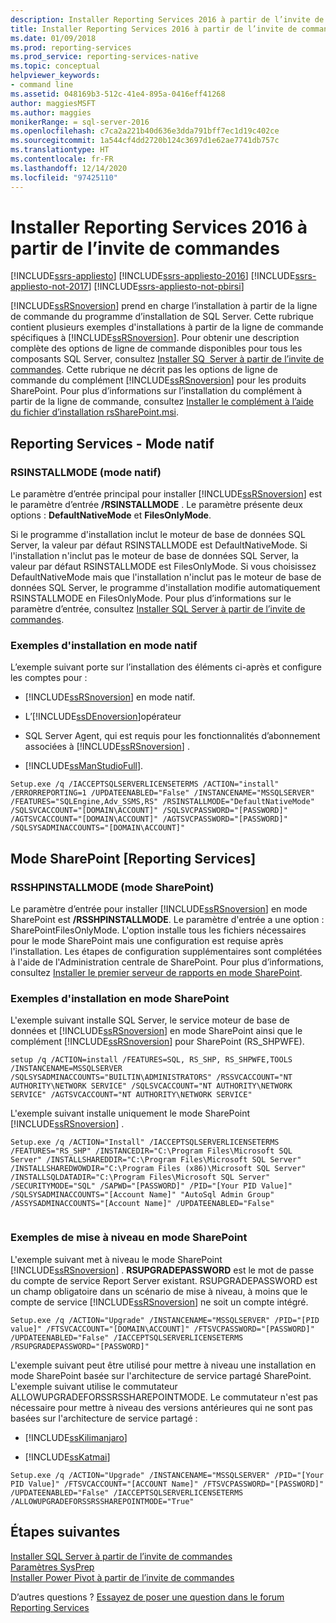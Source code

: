 ```yaml
---
description: Installer Reporting Services 2016 à partir de l’invite de commandes - SSRS
title: Installer Reporting Services 2016 à partir de l’invite de commandes - SSRS | Microsoft Docs
ms.date: 01/09/2018
ms.prod: reporting-services
ms.prod_service: reporting-services-native
ms.topic: conceptual
helpviewer_keywords:
- command line
ms.assetid: 048169b3-512c-41e4-895a-0416eff41268
author: maggiesMSFT
ms.author: maggies
monikerRange: = sql-server-2016
ms.openlocfilehash: c7ca2a221b40d636e3dda791bff7ec1d19c402ce
ms.sourcegitcommit: 1a544cf4dd2720b124c3697d1e62ae7741db757c
ms.translationtype: HT
ms.contentlocale: fr-FR
ms.lasthandoff: 12/14/2020
ms.locfileid: "97425110"
---
```

# <a name="install-reporting-services-2016-at-the-command-prompt"></a>Installer Reporting Services 2016 à partir de l’invite de commandes

[!INCLUDE[ssrs-appliesto](../../includes/ssrs-appliesto.md)] [!INCLUDE[ssrs-appliesto-2016](../../includes/ssrs-appliesto-2016.md)] [!INCLUDE[ssrs-appliesto-not-2017](../../includes/ssrs-appliesto-not-2017.md)] [!INCLUDE[ssrs-appliesto-not-pbirsi](../../includes/ssrs-appliesto-not-pbirs.md)]

[!INCLUDE[ssRSnoversion](../../includes/ssrsnoversion-md.md)] prend en charge l’installation à partir de la ligne de commande du programme d’installation de SQL Server. Cette rubrique contient plusieurs exemples d'installations à partir de la ligne de commande spécifiques à [!INCLUDE[ssRSnoversion](../../includes/ssrsnoversion-md.md)]. Pour obtenir une description complète des options de ligne de commande disponibles pour tous les composants SQL Server, consultez [Installer SQ  Server à partir de l’invite de commandes](../../database-engine/install-windows/install-sql-server-from-the-command-prompt.md). Cette rubrique ne décrit pas les options de ligne de commande du complément [!INCLUDE[ssRSnoversion](../../includes/ssrsnoversion-md.md)] pour les produits SharePoint. Pour plus d’informations sur l’installation du complément à partir de la ligne de commande, consultez [Installer le complément à l’aide du fichier d’installation rsSharePoint.msi](../../reporting-services/install-windows/install-or-uninstall-the-reporting-services-add-in-for-sharepoint.md#bkmk_install_rssharepoint).

##  <a name="native-mode-reporting-services"></a><a name="bkmk_native_mode"></a> Reporting Services - Mode natif

### <a name="rsinstallmode-native-mode"></a>RSINSTALLMODE (mode natif)
 Le paramètre d’entrée principal pour installer [!INCLUDE[ssRSnoversion](../../includes/ssrsnoversion-md.md)] est le paramètre d’entrée **/RSINSTALLMODE** . Le paramètre présente deux options : **DefaultNativeMode** et **FilesOnlyMode**.  
  
 Si le programme d'installation inclut le moteur de base de données SQL Server, la valeur par défaut RSINSTALLMODE est DefaultNativeMode. Si l'installation n'inclut pas le moteur de base de données SQL Server, la valeur par défaut RSINSTALLMODE est FilesOnlyMode. Si vous choisissez DefaultNativeMode mais que l'installation n'inclut pas le moteur de base de données SQL Server, le programme d'installation modifie automatiquement RSINSTALLMODE en FilesOnlyMode. Pour plus d’informations sur le paramètre d’entrée, consultez [Installer SQL Server à partir de l’invite de commandes](../../database-engine/install-windows/install-sql-server-from-the-command-prompt.md).

### <a name="examples-of-native-mode-installation"></a>Exemples d'installation en mode natif

 L’exemple suivant porte sur l’installation des éléments ci-après et configure les comptes pour :  
  
-   [!INCLUDE[ssRSnoversion](../../includes/ssrsnoversion-md.md)] en mode natif.  
  
-   L’[!INCLUDE[ssDEnoversion](../../includes/ssdenoversion-md.md)]opérateur  
  
-   SQL Server Agent, qui est requis pour les fonctionnalités d’abonnement associées à [!INCLUDE[ssRSnoversion](../../includes/ssrsnoversion-md.md)] .  
  
-   [!INCLUDE[ssManStudioFull](../../includes/ssmanstudiofull-md.md)].  
  
```  
Setup.exe /q /IACCEPTSQLSERVERLICENSETERMS /ACTION="install" /ERRORREPORTING=1 /UPDATEENABLED="False" /INSTANCENAME="MSSQLSERVER" /FEATURES="SQLEngine,Adv_SSMS,RS" /RSINSTALLMODE="DefaultNativeMode" /SQLSVCACCOUNT="[DOMAIN\ACCOUNT]" /SQLSVCPASSWORD="[PASSWORD]" /AGTSVCACCOUNT="[DOMAIN\ACCOUNT]" /AGTSVCPASSWORD="[PASSWORD]" /SQLSYSADMINACCOUNTS="[DOMAIN\ACCOUNT]"  
```  
  
##  <a name="sharepoint-mode-reporting-services"></a><a name="bkmk_sharepoint_mode"></a> Mode SharePoint [Reporting Services]  
  
### <a name="rsshpinstallmode-sharepoint-mode"></a>RSSHPINSTALLMODE (mode SharePoint)  
 Le paramètre d’entrée pour installer [!INCLUDE[ssRSnoversion](../../includes/ssrsnoversion-md.md)] en mode SharePoint est **/RSSHPINSTALLMODE**. Le paramètre d'entrée a une option : SharePointFilesOnlyMode. L'option installe tous les fichiers nécessaires pour le mode SharePoint mais une configuration est requise après l'installation. Les étapes de configuration supplémentaires sont complétées à l'aide de l'Administration centrale de SharePoint. Pour plus d’informations, consultez [Installer le premier serveur de rapports en mode SharePoint](install-the-first-report-server-in-sharepoint-mode.md).  
  
### <a name="examples-of-sharepoint-mode-installation"></a>Exemples d'installation en mode SharePoint  
 L'exemple suivant installe SQL Server, le service moteur de base de données et [!INCLUDE[ssRSnoversion](../../includes/ssrsnoversion-md.md)] en mode SharePoint ainsi que le complément [!INCLUDE[ssRSnoversion](../../includes/ssrsnoversion-md.md)] pour SharePoint (RS_SHPWFE).  
  
```  
setup /q /ACTION=install /FEATURES=SQL, RS_SHP, RS_SHPWFE,TOOLS /INSTANCENAME=MSSQLSERVER /SQLSYSADMINACCOUNTS="BUILTIN\ADMINISTRATORS" /RSSVCACCOUNT="NT AUTHORITY\NETWORK SERVICE" /SQLSVCACCOUNT="NT AUTHORITY\NETWORK SERVICE" /AGTSVCACCOUNT="NT AUTHORITY\NETWORK SERVICE"  
```  
  
 L'exemple suivant installe uniquement le mode SharePoint [!INCLUDE[ssRSnoversion](../../includes/ssrsnoversion-md.md)] .  
  
```  
Setup.exe /q /ACTION="Install" /IACCEPTSQLSERVERLICENSETERMS /FEATURES="RS_SHP" /INSTANCEDIR="C:\Program Files\Microsoft SQL Server" /INSTALLSHAREDDIR="C:\Program Files\Microsoft SQL Server" /INSTALLSHAREDWOWDIR="C:\Program Files (x86)\Microsoft SQL Server" /INSTALLSQLDATADIR="C:\Program Files\Microsoft SQL Server" /SECURITYMODE="SQL" /SAPWD="[PASSWORD]" /PID="[Your PID Value]" /SQLSYSADMINACCOUNTS="[Account Name]" "AutoSql Admin Group" /ASSYSADMINACCOUNTS="[Account Name]" /UPDATEENABLED="False"  
  
```  
  
### <a name="examples-of-sharepoint-mode-upgrade"></a>Exemples de mise à niveau en mode SharePoint  
 L'exemple suivant met à niveau le mode SharePoint [!INCLUDE[ssRSnoversion](../../includes/ssrsnoversion-md.md)] . **RSUPGRADEPASSWORD** est le mot de passe du compte de service Report Server existant. RSUPGRADEPASSWORD est un champ obligatoire dans un scénario de mise à niveau, à moins que le compte de service [!INCLUDE[ssRSnoversion](../../includes/ssrsnoversion-md.md)] ne soit un compte intégré.  
  
```  
Setup.exe /q /ACTION="Upgrade" /INSTANCENAME="MSSQLSERVER" /PID="[PID value]" /FTSVCACCOUNT="[DOMAIN\ACCOUNT]" /FTSVCPASSWORD="[PASSWORD]" /UPDATEENABLED="False" /IACCEPTSQLSERVERLICENSETERMS /RSUPGRADEPASSWORD="[PASSWORD]"  
```  
  
 L'exemple suivant peut être utilisé pour mettre à niveau une installation en mode SharePoint basée sur l'architecture de service partagé SharePoint. L'exemple suivant utilise le commutateur ALLOWUPGRADEFORSSRSSHAREPOINTMODE. Le commutateur n'est pas nécessaire pour mettre à niveau des versions antérieures qui ne sont pas basées sur l'architecture de service partagé :  
  
-   [!INCLUDE[ssKilimanjaro](../../includes/sskilimanjaro-md.md)]  
  
-   [!INCLUDE[ssKatmai](../../includes/sskatmai-md.md)]  
  
```  
Setup.exe /q /ACTION="Upgrade" /INSTANCENAME="MSSQLSERVER" /PID="[Your PID Value]" /FTSVCACCOUNT="[ACCOUNT Name]" /FTSVCPASSWORD="[PASSWORD]" /UPDATEENABLED="False" /IACCEPTSQLSERVERLICENSETERMS /ALLOWUPGRADEFORSSRSSHAREPOINTMODE="True"  
```

## <a name="next-steps"></a>Étapes suivantes

[Installer SQL Server à partir de l’invite de commandes](../../database-engine/install-windows/install-sql-server-from-the-command-prompt.md)   
[Paramètres SysPrep](../../database-engine/install-windows/install-sql-server-from-the-command-prompt.md#SysPrep)   
[Installer Power Pivot à partir de l’invite de commandes](/analysis-services/instances/install-windows/install-or-uninstall-the-power-pivot-for-sharepoint-add-in-sharepoint-2013#bkmk_install)  

D’autres questions ? [Essayez de poser une question dans le forum Reporting Services](https://go.microsoft.com/fwlink/?LinkId=620231)
